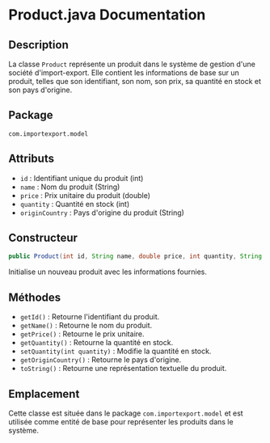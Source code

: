 # Product.java Documentation

## Description
La classe `Product` représente un produit dans le système de gestion d'une société d'import-export. Elle contient les informations de base sur un produit, telles que son identifiant, son nom, son prix, sa quantité en stock et son pays d'origine.

## Package
`com.importexport.model`

## Attributs
- `id` : Identifiant unique du produit (int)
- `name` : Nom du produit (String)
- `price` : Prix unitaire du produit (double)
- `quantity` : Quantité en stock (int)
- `originCountry` : Pays d'origine du produit (String)

## Constructeur
```java
public Product(int id, String name, double price, int quantity, String originCountry)
```
Initialise un nouveau produit avec les informations fournies.

## Méthodes
- `getId()` : Retourne l'identifiant du produit.
- `getName()` : Retourne le nom du produit.
- `getPrice()` : Retourne le prix unitaire.
- `getQuantity()` : Retourne la quantité en stock.
- `setQuantity(int quantity)` : Modifie la quantité en stock.
- `getOriginCountry()` : Retourne le pays d'origine.
- `toString()` : Retourne une représentation textuelle du produit.

## Emplacement
Cette classe est située dans le package `com.importexport.model` et est utilisée comme entité de base pour représenter les produits dans le système.